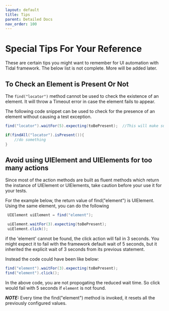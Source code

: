 ```yaml
---
layout: default
title: Tips
parent: Detailed Docs
nav_order: 100
---
```


# Special Tips For Your Reference

These are certain tips you might want to remember for UI automation with Tidal framework. 
The below list is not complete. More will be added later.


## To Check an Element is Present Or Not

The `find("locator")` method cannot be used to check the existence of an element.
It will throw a Timeout error in case the element fails to appear. 

The following code snippet can be used to check for the presence of an element without
causing a test exception.

```java
find("locator").waitFor(5).expecting(toBePresent);  //This will make sure that at least one of the element is present

if(findAll("locator").isPresent()){ 
    //do something
}
```

## Avoid using UIElement and UIElements for too many actions

Since most of the action methods are built as fluent methods which return the instance of UIElement or UIElements,
take caution before your use it for your tests. 

For the example below, the return value of find("element") is UIElement. Using the same element, you can do the following

```java
 UIElement uiElement = find("element");

 uiElement.waitFor(3).expecting(toBePresent);
 uiElement.click();
 ```

 if the 'element' cannot be found, the click action will fail in 3 seconds. You might expect it to fail with the 
 framework default wait of 5 seconds, but it inherited the explicit wait of 3 seconds from its previous statement. 
 
 Instead the code could have been like below:

 ```java
find("element").waitFor(3).expecting(toBePresent);
find("element").click();
```

In the above code, you are not propogating the reduced wait time. So click would fail with 5 seconds if `element` is not found.

***NOTE:*** Every time the find("element") method is invoked, it resets all the previously configured values. 











